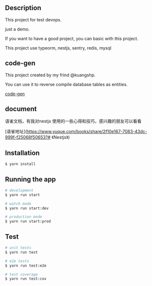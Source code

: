 

## Description

This project for test devops.

just a demo.

If you want to have a good project, you can basic with this project.

This project use typeorm, nestjs, sentry, redis, mysql

## code-gen
This project created by my frind @kuangshp.

You can use it to reverse compile database tables as entities.    

[code-gen](https://github.com/kuangshp/nest-code-generate)



## document

语雀文档，有我对nestjs 使用的一些心得和技巧，感兴趣的朋友可以看看

[语雀地址](https://www.yuque.com/books/share/2f10e167-7083-43dc-999f-f25068f50653?# 《Nestjs》)

## Installation

```bash
$ yarn install
```

## Running the app

```bash
# development
$ yarn run start

# watch mode
$ yarn run start:dev

# production mode
$ yarn run start:prod
```

## Test

```bash
# unit tests
$ yarn run test

# e2e tests
$ yarn run test:e2e

# test coverage
$ yarn run test:cov
```
